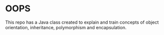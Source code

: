 # OOPS


This repo has a Java class created to explain and train concepts of object orientation, inheritance, polymorphism and encapsulation.

